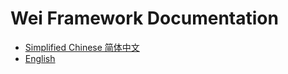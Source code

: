 Wei Framework Documentation
==============================

* [Simplified Chinese 简体中文](zh-CN#wei)
* [English](en#wei)
